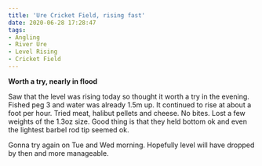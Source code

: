 ```yaml
---
title: 'Ure Cricket Field, rising fast'
date: 2020-06-28 17:28:47
tags:
- Angling
- River Ure
- Level Rising
- Cricket Field
---
```

**Worth a try, nearly in flood**

Saw that the level was rising today so thought it worth a try in the evening. Fished peg 3 and water was already 1.5m up. It continued to rise at about a foot per hour. Tried meat, halibut pellets and cheese. No bites. Lost a few weights of the 1.3oz size. Good thing is that they held bottom ok and even the lightest barbel rod tip seemed ok.

Gonna try again on Tue and Wed morning. Hopefully level will have dropped by then and more manageable.